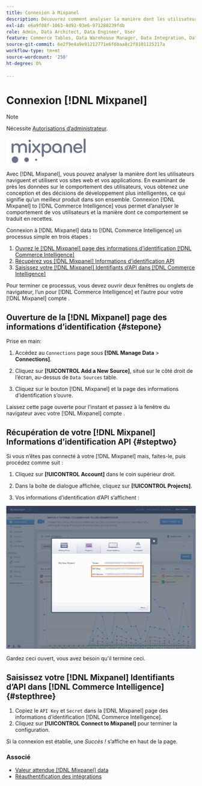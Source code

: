 ```yaml
---
title: Connexion à Mixpanel
description: Découvrez comment analyser la manière dont les utilisateurs naviguent et utilisent vos sites web et applications.
exl-id: e6a9f08f-1063-4d92-93e6-971280239fdb
role: Admin, Data Architect, Data Engineer, User
feature: Commerce Tables, Data Warehouse Manager, Data Integration, Data Import/Export
source-git-commit: 6e2f9e4a9e91212771e6f6baa8c2f8101125217a
workflow-type: tm+mt
source-wordcount: '250'
ht-degree: 0%

---
```


# Connexion [!DNL Mixpanel]

>[!NOTE]
>
>Nécessite [Autorisations d’administrateur](../../../administrator/user-management/user-management.md).

![](../../../assets/Mixpanel_logo.png)

Avec [!DNL Mixpanel], vous pouvez analyser la manière dont les utilisateurs naviguent et utilisent vos sites web et vos applications. En examinant de près les données sur le comportement des utilisateurs, vous obtenez une conception et des décisions de développement plus intelligentes, ce qui signifie qu’un meilleur produit dans son ensemble. Connexion [!DNL Mixpanel] to [!DNL Commerce Intelligence] vous permet d’analyser le comportement de vos utilisateurs et la manière dont ce comportement se traduit en recettes.

Connexion à [!DNL Mixpanel] data to [!DNL Commerce Intelligence] un processus simple en trois étapes :

1. [Ouvrez le [!DNL Mixpanel] page des informations d’identification [!DNL Commerce Intelligence]](#stepone)
1. [Récupérez vos [!DNL Mixpanel] Informations d’identification API](#steptwo)
1. [Saisissez votre [!DNL Mixpanel] Identifiants d’API dans [!DNL Commerce Intelligence]](#stepthree)

Pour terminer ce processus, vous devez ouvrir deux fenêtres ou onglets de navigateur, l’un pour [!DNL Commerce Intelligence] et l’autre pour votre [!DNL Mixpanel] compte .

## Ouverture de la [!DNL Mixpanel] page des informations d’identification {#stepone}

Prise en main:

1. Accédez au `Connections` page sous **[!DNL Manage Data** > **Connections]**.

1. Cliquez sur **[!UICONTROL Add a New Source]**, situé sur le côté droit de l’écran, au-dessus de `Data Sources` table.

1. Cliquez sur le bouton [!DNL Mixpanel] et la page des informations d’identification s’ouvre.

Laissez cette page ouverte pour l’instant et passez à la fenêtre du navigateur avec votre [!DNL Mixpanel] compte .

## Récupération de votre [!DNL Mixpanel] Informations d’identification API {#steptwo}

Si vous n’êtes pas connecté à votre [!DNL Mixpanel] mais, faites-le, puis procédez comme suit :

1. Cliquez sur **[!UICONTROL Account]** dans le coin supérieur droit.

1. Dans la boîte de dialogue affichée, cliquez sur **[!UICONTROL Projects]**.

1. Vos informations d’identification d’API s’affichent :

![Récupération des informations d’identification de l’API Mixpanel](../../../assets/Mixpanel_API_creds.png)

Gardez ceci ouvert, vous avez besoin qu&#39;il termine ceci.

## Saisissez votre [!DNL Mixpanel] Identifiants d’API dans [!DNL Commerce Intelligence] {#stepthree}

1. Copiez le `API Key` et `Secret` dans la [!DNL Mixpanel] page des informations d’identification [!DNL Commerce Intelligence].
1. Cliquez sur **[!UICONTROL Connect to Mixpanel]** pour terminer la configuration.

Si la connexion est établie, une _Succès !_ s’affiche en haut de la page.

### Associé

* [Valeur attendue [!DNL Mixpanel] data](../integrations/mixpanel-data.md)
* [Réauthentification des intégrations](https://experienceleague.adobe.com/docs/commerce-knowledge-base/kb/how-to/mbi-reauthenticating-integrations.html)
